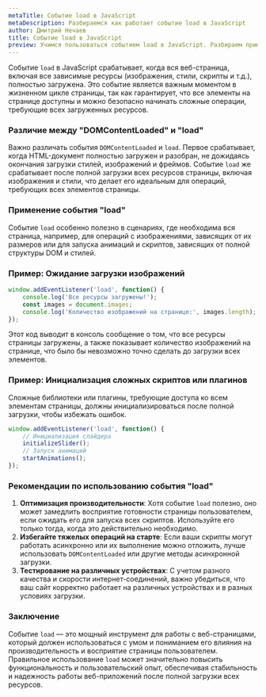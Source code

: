 ```yaml
---
metaTitle: Событие load в JavaScript
metaDescription: Разбираемся как работает событие load в JavaScript
author: Дмитрий Нечаев
title: Событие load в JavaScript
preview: Учимся пользоваться событием load в JavaScript. Разбираем примеры использования
---
```


Событие `load` в JavaScript срабатывает, когда вся веб-страница, включая все зависимые ресурсы (изображения, стили, скрипты и т.д.), полностью загружена. Это событие является важным моментом в жизненном цикле страницы, так как гарантирует, что все элементы на странице доступны и можно безопасно начинать сложные операции, требующие всех загруженных ресурсов.

### Различие между "DOMContentLoaded" и "load"

Важно различать события `DOMContentLoaded` и `load`. Первое срабатывает, когда HTML-документ полностью загружен и разобран, не дожидаясь окончания загрузки стилей, изображений и фреймов. Событие `load` же срабатывает после полной загрузки всех ресурсов страницы, включая изображения и стили, что делает его идеальным для операций, требующих всех элементов страницы.

### Применение события "load"

Событие `load` особенно полезно в сценариях, где необходима вся страница, например, для операций с изображениями, зависящих от их размеров или для запуска анимаций и скриптов, зависящих от полной структуры DOM и стилей.

### Пример: Ожидание загрузки изображений

```jsx
window.addEventListener('load', function() {
    console.log('Все ресурсы загружены!');
    const images = document.images;
    console.log('Количество изображений на странице:', images.length);
});

```

Этот код выводит в консоль сообщение о том, что все ресурсы страницы загружены, а также показывает количество изображений на странице, что было бы невозможно точно сделать до загрузки всех элементов.

### Пример: Инициализация сложных скриптов или плагинов

Сложные библиотеки или плагины, требующие доступа ко всем элементам страницы, должны инициализироваться после полной загрузки, чтобы избежать ошибок.

```jsx
window.addEventListener('load', function() {
    // Инициализация слайдера
    initializeSlider();
    // Запуск анимаций
    startAnimations();
});

```

### Рекомендации по использованию события "load"

1. **Оптимизация производительности**: Хотя событие `load` полезно, оно может замедлить восприятие готовности страницы пользователем, если ожидать его для запуска всех скриптов. Используйте его только тогда, когда это действительно необходимо.
2. **Избегайте тяжелых операций на старте**: Если ваши скрипты могут работать асинхронно или их выполнение можно отложить, лучше использовать `DOMContentLoaded` или другие методы асинхронной загрузки.
3. **Тестирование на различных устройствах**: С учетом разного качества и скорости интернет-соединений, важно убедиться, что ваш сайт корректно работает на различных устройствах и в разных условиях загрузки.

### Заключение

Событие `load` — это мощный инструмент для работы с веб-страницами, который должен использоваться с умом и пониманием его влияния на производительность и восприятие страницы пользователем. Правильное использование `load` может значительно повысить функциональность и пользовательский опыт, обеспечивая стабильность и надежность работы веб-приложений после полной загрузки всех ресурсов.